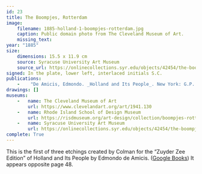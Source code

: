 ```yaml
---
id: 23
title: The Boompjes, Rotterdam
image:
    filename: 1885-holland-1-boompjes-rotterdam.jpg
    caption: Public domain photo from The Cleveland Museum of Art.
    missing_text: 
year: "1885"
size:
    dimensions: 15.5 x 11.9 cm
    source: Syracuse University Art Museum
    source_url: https://onlinecollections.syr.edu/objects/42454/the-boompjes-rotterdam
signed: In the plate, lower left, interlaced initials S.C.
publications:
    -    "De Amicis, Edmondo. _Holland and Its People_. New York: G.P. Putnam's Sons, 1885."
drawings: []
museums: 
    -   name: The Cleveland Museum of Art
        url: https://www.clevelandart.org/art/1941.130
    -   name: Rhode Island School of Design Museum
        url: https://risdmuseum.org/art-design/collection/boompjes-rotterdam-19881133
    -   name: Syracuse University Art Museum
        url: https://onlinecollections.syr.edu/objects/42454/the-boompjes-rotterdam
complete: True
---
```

This is the first of three etchings created by Colman for the “Zuyder Zee Edition” of Holland and Its People by Edmondo de Amicis. ([Google Books](https://www.google.com/books/edition/Holland_and_Its_People/OXE-AAAAYAAJ)) It appears opposite page 48.